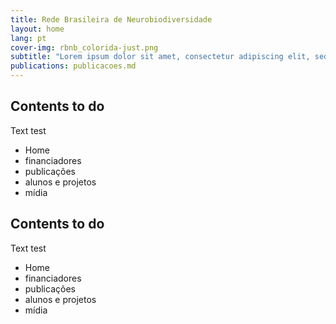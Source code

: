 ```yaml
---
title: Rede Brasileira de Neurobiodiversidade
layout: home
lang: pt
cover-img: rbnb_colorida-just.png
subtitle: "Lorem ipsum dolor sit amet, consectetur adipiscing elit, sed do eiusmod tempor incididunt ut labore et dolore magna aliqua. Ut enim ad minim veniam, quis nostrud exercitation ullamco laboris nisi ut aliquip ex ea commodo consequat. Duis aute irure dolor in reprehenderit in voluptate velit esse cillum dolore eu fugiat nulla pariatur. Excepteur sint occaecat cupidatat non proident, sunt in culpa qui officia deserunt mollit anim id est laborum."
publications: publicacoes.md
---
```


## Contents to do

Text test

- Home
- financiadores
- publicações
- alunos e projetos
- mídia

## Contents to do

Text test

- Home
- financiadores
- publicações
- alunos e projetos
- mídia

